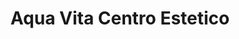 ---
title: "Aqua Vita Centro Estetico"
url: /guayaquil/aqua-vita-centro-estetico/
shop: peluquería
---
